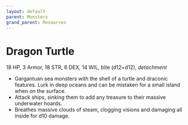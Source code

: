 ```yaml
---
layout: default
parent: Monsters
grand_parent: Resources
---
```


# Dragon Turtle

18 HP, 3 Armor, 18 STR, 6 DEX, 14 WIL, bite (d12+d12), _detachment_

- Gargantuan sea monsters with the shell of a turtle and draconic features. Lurk in deep oceans and can be mistaken for a small island when on the surface.
- Attack ships, sinking them to add any treasure to their massive underwater hoards.
- Breathes massive clouds of steam, clogging visions and damaging all inside for d10 damage.
